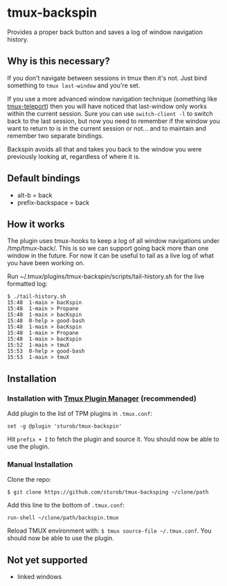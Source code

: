 # tmux-backspin

Provides a proper back button and saves a log of window navigation history.

## Why is this necessary?

If you don't navigate between sessions in tmux then it's not. Just bind something to `tmux last-window` and you're set.

If you use a more advanced window navigation technique (something like [tmux-teleport](https://github.com/sturob/tmux-teleport)) then you will have noticed that last-window only works within the current session. Sure you can use `switch-client -l` to switch back to the last session, but now you need to remember if the window you want to return to is in the current session or not... and to maintain and remember two separate bindings.

Backspin avoids all that and takes you back to the window you were previously looking at, regardless of where it is.

## Default bindings

- alt-b = back
- prefix-backspace = back

## How it works

The plugin uses tmux-hooks to keep a log of all window navigations under /tmp/tmux-back/. This is so we can support going back more than one window in the future. For now it can be useful to tail as a live log of what you have been working on.

Run ~/.tmux/plugins/tmux-backspin/scripts/tail-history.sh for the live formatted log:

	$ ./tail-history.sh
	15:48  1-main > bacKspin
	15:48  1-main > Propane
	15:48  1-main > bacKspin
	15:48  0-help > good-bash
	15:48  1-main > bacKspin
	15:48  1-main > Propane
	15:48  1-main > bacKspin
	15:52  1-main > tmuX
	15:53  0-help > good-bash
	15:53  1-main > tmuX


## Installation

### Installation with [Tmux Plugin Manager](https://github.com/tmux-plugins/tpm) (recommended)

Add plugin to the list of TPM plugins in `.tmux.conf`:

    set -g @plugin 'sturob/tmux-backspin'

Hit `prefix + I` to fetch the plugin and source it. You should now be able to
use the plugin.

### Manual Installation

Clone the repo:

    $ git clone https://github.com/sturob/tmux-backsping ~/clone/path

Add this line to the bottom of `.tmux.conf`:

    run-shell ~/clone/path/backspin.tmux

Reload TMUX environment with: `$ tmux source-file ~/.tmux.conf`.
You should now be able to use the plugin.



## Not yet supported

- linked windows

